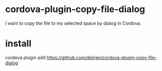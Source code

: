 # cordova-plugin-copy-file-dialog
I want to copy the file to my selected space by dialog in Cordova. 

# install
cordova plugin add https://github.com/dejiren/cordova-plugin-copy-file-dialog
